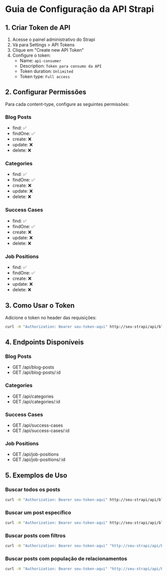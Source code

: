 # Guia de Configuração da API Strapi

## 1. Criar Token de API

1. Acesse o painel administrativo do Strapi
2. Vá para Settings > API Tokens
3. Clique em "Create new API Token"
4. Configure o token:
   - Name: `api-consumer`
   - Description: `Token para consumo da API`
   - Token duration: `Unlimited`
   - Token type: `Full access`

## 2. Configurar Permissões

Para cada content-type, configure as seguintes permissões:

### Blog Posts

- find: ✅
- findOne: ✅
- create: ❌
- update: ❌
- delete: ❌

### Categories

- find: ✅
- findOne: ✅
- create: ❌
- update: ❌
- delete: ❌

### Success Cases

- find: ✅
- findOne: ✅
- create: ❌
- update: ❌
- delete: ❌

### Job Positions

- find: ✅
- findOne: ✅
- create: ❌
- update: ❌
- delete: ❌

## 3. Como Usar o Token

Adicione o token no header das requisições:

```bash
curl -H "Authorization: Bearer seu-token-aqui" http://seu-strapi/api/blog-posts
```

## 4. Endpoints Disponíveis

### Blog Posts

- GET /api/blog-posts
- GET /api/blog-posts/:id

### Categories

- GET /api/categories
- GET /api/categories/:id

### Success Cases

- GET /api/success-cases
- GET /api/success-cases/:id

### Job Positions

- GET /api/job-positions
- GET /api/job-positions/:id

## 5. Exemplos de Uso

### Buscar todos os posts

```bash
curl -H "Authorization: Bearer seu-token-aqui" http://seu-strapi/api/blog-posts
```

### Buscar um post específico

```bash
curl -H "Authorization: Bearer seu-token-aqui" http://seu-strapi/api/blog-posts/1
```

### Buscar posts com filtros

```bash
curl -H "Authorization: Bearer seu-token-aqui" "http://seu-strapi/api/blog-posts?filters[category][name][$eq]=Tecnologia"
```

### Buscar posts com população de relacionamentos

```bash
curl -H "Authorization: Bearer seu-token-aqui" "http://seu-strapi/api/blog-posts?populate=*"
```
